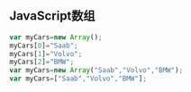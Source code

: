 ## JavaScript数组

```javascript
var myCars=new Array();
myCars[0]="Saab";      
myCars[1]="Volvo";
myCars[2]="BMW";
var myCars=new Array("Saab","Volvo","BMW");
var myCars=["Saab","Volvo","BMW"];
```